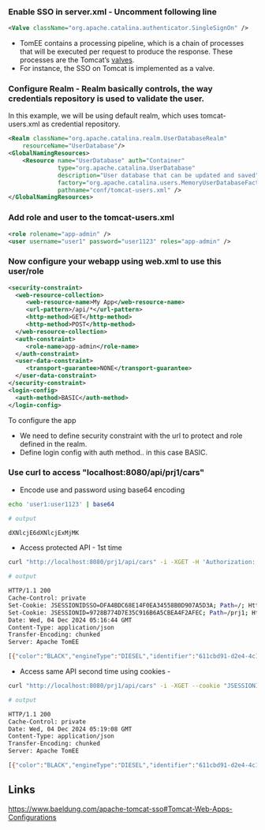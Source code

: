 
### Enable SSO in server.xml - Uncomment following line

``` xml
<Valve className="org.apache.catalina.authenticator.SingleSignOn" />
```

- TomEE contains a processing pipeline, which is a chain of processes that will be executed per request to produce the response. These processes are the Tomcat’s [valves](https://tomcat.apache.org/tomcat-10.0-doc/config/valve.html#Introduction). 
- For instance, the SSO on Tomcat is implemented as a valve.
### Configure Realm - Realm basically controls, the way credentials repository is used to validate the user.

In this example, we will be using default realm, which uses tomcat-users.xml as credential repository.

``` xml
<Realm className="org.apache.catalina.realm.UserDatabaseRealm"
    resourceName="UserDatabase"/>
<GlobalNamingResources>
    <Resource name="UserDatabase" auth="Container"
              type="org.apache.catalina.UserDatabase"
              description="User database that can be updated and saved"
              factory="org.apache.catalina.users.MemoryUserDatabaseFactory"
              pathname="conf/tomcat-users.xml" />
</GlobalNamingResources>
```

### Add role and user to the tomcat-users.xml

``` xml
<role rolename="app-admin" />
<user username="user1" password="user1123" roles="app-admin" />
```

### Now configure your webapp using web.xml to use this user/role

``` xml
<security-constraint>
  <web-resource-collection>
	 <web-resource-name>My App</web-resource-name>
	 <url-pattern>/api/*</url-pattern>
	 <http-method>GET</http-method>
	 <http-method>POST</http-method>
  </web-resource-collection>
  <auth-constraint>
	 <role-name>app-admin</role-name>
  </auth-constraint>
  <user-data-constraint>
	 <transport-guarantee>NONE</transport-guarantee>
  </user-data-constraint>
</security-constraint>
<login-config>
  <auth-method>BASIC</auth-method>
</login-config>
```

To configure the app 
- We need to define security constraint with the url to protect and role defined in the realm.
- Define login config with auth method.. in this case BASIC.

### Use curl to access "localhost:8080/api/prj1/cars"

- Encode use and password using base64 encoding
``` sh
echo 'user1:user1123' | base64

# output

dXNlcjE6dXNlcjExMjMK
```

- Access protected API - 1st time

``` sh
curl "http://localhost:8080/prj1/api/cars" -i -XGET -H 'Authorization: Basic dXNlcjE6dXNlcjExMjMK'

# output

HTTP/1.1 200 
Cache-Control: private
Set-Cookie: JSESSIONIDSSO=DFA4BDC68E14F0EA34558B0D907A5D3A; Path=/; HttpOnly
Set-Cookie: JSESSIONID=9728B774D7E35C916B6A5CBEA4F2AFEC; Path=/prj1; HttpOnly
Date: Wed, 04 Dec 2024 05:16:44 GMT
Content-Type: application/json
Transfer-Encoding: chunked
Server: Apache TomEE

[{"color":"BLACK","engineType":"DIESEL","identifier":"611cbd91-d2e4-4c16-b2f4-a9abb0de4614"},{"color":"RED","engineType":"PETROL","identifier":"6d4a5911-881a-4f03-b27d-dce02ec37f2f"}]
```

- Access same API second time using cookies -

``` sh
curl "http://localhost:8080/prj1/api/cars" -i -XGET --cookie "JSESSIONIDSSO=DFA4BDC68E14F0EA34558B0D907A5D3A; Path=/; HttpOnly"

# output

HTTP/1.1 200 
Cache-Control: private
Date: Wed, 04 Dec 2024 05:19:08 GMT
Content-Type: application/json
Transfer-Encoding: chunked
Server: Apache TomEE

[{"color":"BLACK","engineType":"DIESEL","identifier":"611cbd91-d2e4-4c16-b2f4-a9abb0de4614"},{"color":"RED","engineType":"PETROL","identifier":"6d4a5911-881a-4f03-b27d-dce02ec37f2f"}]
```


## Links

https://www.baeldung.com/apache-tomcat-sso#Tomcat-Web-Apps-Configurations
